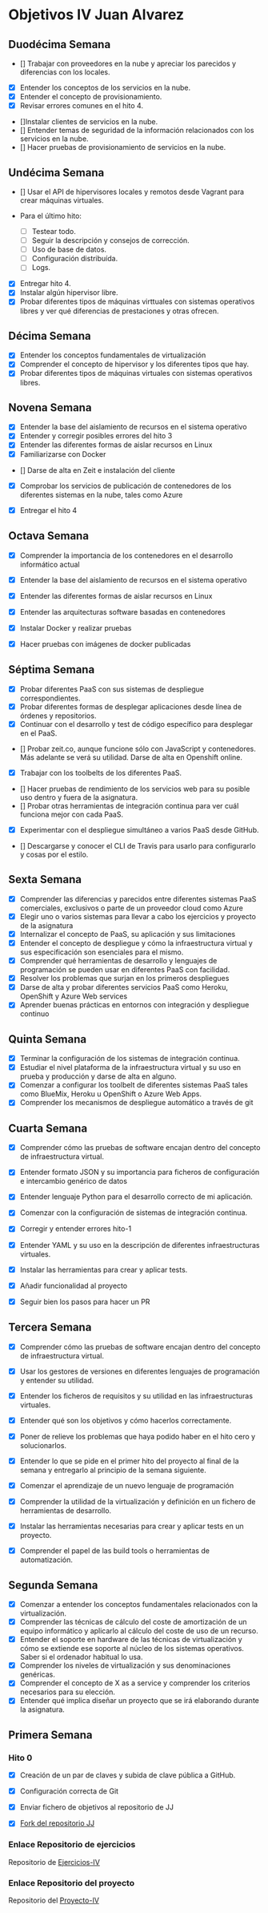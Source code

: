 # Objetivos IV Juan Alvarez

## Duodécima Semana

- [] Trabajar con proveedores en la nube y apreciar los parecidos y diferencias con los locales.
- [X] Entender los conceptos de los servicios en la nube.
- [X] Entender el concepto de provisionamiento.
- [X] Revisar errores comunes en el hito 4.
- []Instalar clientes de servicios en la nube.
- [] Entender temas de seguridad de la información relacionados con los servicios en la nube.
- [] Hacer pruebas de provisionamiento de servicios en la nube.

## Undécima Semana

- [] Usar el API de hipervisores locales y remotos desde Vagrant para crear máquinas virtuales.  

- Para el último hito:  
    - [ ] Testear todo.  
    - [ ] Seguir la descripción y consejos de corrección.  
    - [ ] Uso de base de datos.  
    - [ ] Configuración distribuída.  
    - [ ] Logs.  
- [X] Entregar hito 4.  
- [X] Instalar algún hipervisor libre.  
- [X] Probar diferentes tipos de máquinas virttuales con sistemas operativos libres y ver qué diferencias de prestaciones y otras ofrecen.  

## Décima Semana
- [X] Entender los conceptos fundamentales de virtualización
- [X] Comprender el concepto de hipervisor y los diferentes tipos que hay.
- [X] Probar diferentes tipos de máquinas virtuales con sistemas operativos libres.

## Novena Semana 

- [X] Entender la base del aislamiento de recursos en el sistema operativo
- [X] Entender y corregir posibles errores del hito 3
- [X] Entender las diferentes formas de aislar recursos en Linux
- [X] Familiarizarse con Docker
- [] Darse de alta en Zeit e instalación del cliente
- [X] Comprobar los servicios de publicación de contenedores de los diferentes sistemas en la nube, tales como Azure
- [X] Entregar el hito 4


## Octava Semana

- [X] Comprender la importancia de los contenedores en el desarrollo informático actual
- [X] Entender la base del aislamiento de recursos en el sistema operativo
- [X] Entender las diferentes formas de aislar recursos en Linux
- [X] Entender las arquitecturas software basadas en contenedores
- [X] Instalar Docker y realizar pruebas
- [X] Hacer pruebas con imágenes de docker publicadas


## Séptima Semana

- [X] Probar diferentes PaaS con sus sistemas de despliegue correspondientes.
- [X] Probar diferentes formas de desplegar aplicaciones desde línea de órdenes y repositorios.
- [X] Continuar con el desarrollo y test de código específico para desplegar en el PaaS.
- []  Probar zeit.co, aunque funcione sólo con JavaScript y contenedores. Más adelante se verá su utilidad. Darse de alta en Openshift online.
- [X]  Trabajar con los toolbelts de los diferentes PaaS.
- [] Hacer pruebas de rendimiento de los servicios web para su posible uso dentro y fuera de la asignatura.
- [] Probar otras herramientas de integración continua para ver cuál funciona mejor con cada PaaS.
- [X] Experimentar con el despliegue simultáneo a varios PaaS desde GitHub.
- [] Descargarse y conocer el CLI de Travis para usarlo para configurarlo y cosas por el estilo.

## Sexta Semana

- [X] Comprender las diferencias y parecidos entre diferentes sistemas PaaS comerciales, exclusivos o parte de un proveedor cloud como Azure
- [X] Elegir uno o varios sistemas para llevar a cabo los ejercicios y proyecto de la asignatura
- [X] Internalizar el concepto de PaaS, su aplicación y sus limitaciones
- [X]  Entender el concepto de despliegue y cómo la infraestructura virtual y sus especificación son esenciales para el mismo.
- [X] Comprender qué herramientas de desarrollo y lenguajes de programación se pueden usar en diferentes PaaS con facilidad.
- [X] Resolver los problemas que surjan en los primeros despliegues
- [X] Darse de alta y probar diferentes servicios PaaS como Heroku, OpenShift y Azure Web services
- [X] Aprender buenas prácticas en entornos con integración y despliegue continuo

## Quinta Semana

- [X] Terminar la configuración de los sistemas de integración continua.
- [X] Estudiar el nivel plataforma de la infraestructura virtual y su uso en prueba y producción y darse de alta en alguno.
- [X] Comenzar a configurar los toolbelt de diferentes sistemas PaaS tales como BlueMix, Heroku u OpenShift o Azure Web Apps.
- [X] Comprender los mecanismos de despliegue automático a través de git

## Cuarta Semana

- [X] Comprender cómo las pruebas de software encajan dentro del concepto de infraestructura virtual.
- [X] Entender formato JSON y su importancia para ficheros de configuración e intercambio genérico de datos
- [X] Entender lenguaje Python para el desarrollo correcto de mi aplicación.
- [X] Comenzar con la configuración de sistemas de integración continua.
- [X] Corregir y entender errores hito-1
- [X] Entender YAML y su uso en la descripción de diferentes infraestructuras virtuales.
- [X] Instalar las herramientas para crear y aplicar tests.
- [X] Añadir funcionalidad al proyecto
- [X] Seguir bien los pasos para hacer un PR 


## Tercera Semana

- [X] Comprender cómo las pruebas de software encajan dentro del concepto de infraestructura virtual.
- [X] Usar los gestores de versiones en diferentes lenguajes de programación y entender su utilidad.
- [X] Entender los ficheros de requisitos y su utilidad en las infraestructuras virtuales.
- [X] Entender qué son los objetivos y cómo hacerlos correctamente.
- [X] Poner de relieve los problemas que haya podido haber en el hito cero y solucionarlos.
- [X] Entender lo que se pide en el primer hito del proyecto al final de la semana y entregarlo al principio de la semana siguiente.
- [X] Comenzar el aprendizaje de un nuevo lenguaje de programación
- [X] Comprender la utilidad de la virtualización y definición en un fichero de herramientas de desarrollo.
- [X] Instalar las herramientas necesarias para crear y aplicar tests en un proyecto.
- [X] Comprender el papel de las build tools o herramientas de automatización.


## Segunda Semana

- [X] Comenzar a entender los conceptos fundamentales relacionados con la virtualización.
- [X] Comprender las técnicas de cálculo del coste de amortización de un equipo informático y aplicarlo al cálculo del coste de uso de un recurso.
- [X] Entender el soporte en hardware de las técnicas de virtualización y cómo se extiende ese soporte al núcleo de los sistemas operativos. Saber si el ordenador habitual lo usa.
- [X] Comprender los niveles de virtualización y sus denominaciones genéricas.
- [X] Comprender el concepto de X as a service y comprender los criterios necesarios para su elección.
- [X] Entender qué implica diseñar un proyecto que se irá elaborando durante la asignatura.

## Primera Semana
### Hito 0
- [X] Creación de un par de claves y subida de clave pública a GitHub.
- [X] Configuración correcta de Git
- [X] Enviar fichero de objetivos al repositorio de JJ 
- [X] [Fork del repositorio JJ](https://github.com/vaderrama/IV-18-19)


### Enlace Repositorio de ejercicios
 Repositorio de  [Ejercicios-IV](https://github.com/vaderrama/Ejercicios-IV)
 
### Enlace Repositorio del proyecto
 Repositorio del [Proyecto-IV](https://github.com/vaderrama/Proyecto-IV)
 
 


